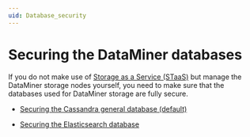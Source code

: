 ```yaml
---
uid: Database_security
---
```


# Securing the DataMiner databases

If you do not make use of [Storage as a Service (STaaS)](xref:STaaS) but manage the DataMiner storage nodes yourself, you need to make sure that the databases used for DataMiner storage are fully secure.

- [Securing the Cassandra general database (default)](xref:Security_Cassandra_general)

- [Securing the Elasticsearch database](xref:Security_Elasticsearch)
